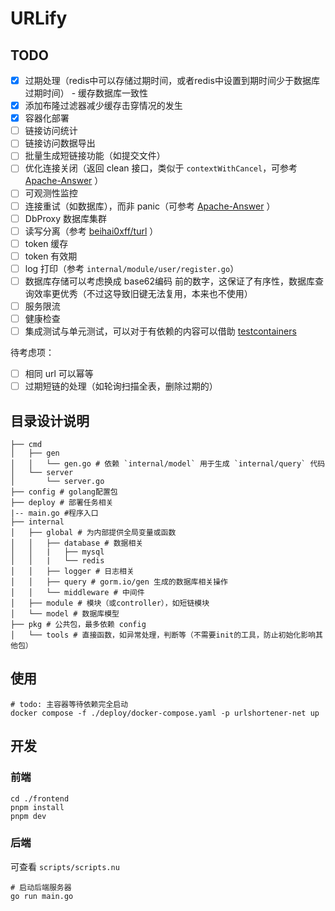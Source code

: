 # URLify

## TODO

- [x] 过期处理（redis中可以存储过期时间，或者redis中设置到期时间少于数据库过期时间） - 缓存数据库一致性
- [x] 添加布隆过滤器减少缓存击穿情况的发生
- [x] 容器化部署
- [ ] 链接访问统计
- [ ] 链接访问数据导出
- [ ] 批量生成短链接功能（如提交文件）
- [ ] 优化连接关闭（返回 clean 接口，类似于 `contextWithCancel`，可参考 [Apache-Answer](https://github.com/apache/incubator-answer) ）
- [ ] 可观测性监控
- [ ] 连接重试（如数据库），而非 panic（可参考 [Apache-Answer](https://github.com/apache/incubator-answer) ）
- [ ] DbProxy 数据库集群
- [ ] 读写分离（参考 [beihai0xff/turl](https://github.com/beihai0xff/turl) ）
- [ ] token 缓存
- [ ] token 有效期
- [ ] log 打印（参考 `internal/module/user/register.go`）
- [ ] 数据库存储可以考虑换成 base62编码 前的数字，这保证了有序性，数据库查询效率更优秀（不过这导致旧键无法复用，本来也不使用）
- [ ] 服务限流
- [ ] 健康检查
- [ ] 集成测试与单元测试，可以对于有依赖的内容可以借助 [testcontainers](https://github.com/testcontainers/testcontainers-go)

待考虑项：

- [ ] 相同 url 可以幂等
- [ ] 过期短链的处理（如轮询扫描全表，删除过期的）

## 目录设计说明

```text
├── cmd
│   ├── gen
│   │   └── gen.go # 依赖 `internal/model` 用于生成 `internal/query` 代码
│   └── server
│       └── server.go
├── config # golang配置包
├── deploy # 部署任务相关
|-- main.go #程序入口
├── internal
│   ├── global # 为内部提供全局变量或函数
│   │   ├── database # 数据相关
│   │   |   ├── mysql
│   │   |   └── redis
│   │   ├── logger # 日志相关
│   │   ├── query # gorm.io/gen 生成的数据库相关操作
│   │   └── middleware # 中间件
│   ├── module # 模块（或controller），如短链模块
│   └── model # 数据库模型
├── pkg # 公共包，最多依赖 config
│   └── tools # 直接函数，如异常处理，判断等（不需要init的工具，防止初始化影响其他包）
```

## 使用

```shell
# todo: 主容器等待依赖完全启动
docker compose -f ./deploy/docker-compose.yaml -p urlshortener-net up
```

## 开发

### 前端

```shell
cd ./frontend
pnpm install
pnpm dev
```

### 后端

可查看 `scripts/scripts.nu`

```shell
# 启动后端服务器
go run main.go
```
